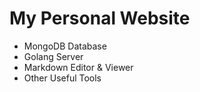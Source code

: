 # My Personal Website

- MongoDB Database
- Golang Server
- Markdown Editor & Viewer
- Other Useful Tools
